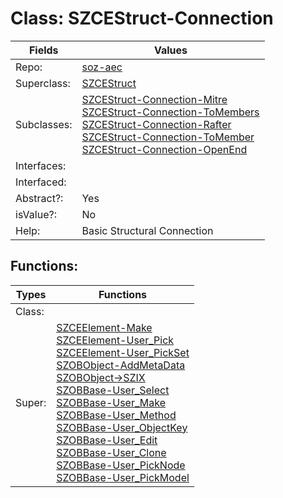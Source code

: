 
# Class:	SZCEStruct-Connection

| Fields | Values |
| --------- | --------- |
| Repo: | [soz-aec](/repos/soz-aec.html) |
| Superclass: | [SZCEStruct](SZCEStruct.html) |
| Subclasses: | [SZCEStruct-Connection-Mitre](SZCEStruct-Connection-Mitre.html) <br> [SZCEStruct-Connection-ToMembers](SZCEStruct-Connection-ToMembers.html) <br> [SZCEStruct-Connection-Rafter](SZCEStruct-Connection-Rafter.html) <br> [SZCEStruct-Connection-ToMember](SZCEStruct-Connection-ToMember.html) <br> [SZCEStruct-Connection-OpenEnd](SZCEStruct-Connection-OpenEnd.html) |
| Interfaces: |  |
| Interfaced: |  |
| Abstract?: | Yes |
| isValue?: | No |
| Help: | Basic Structural Connection |


## Functions:

| Types | Functions |
| --------- | --------- |
| Class: |  |
| Super: | [SZCEElement-Make](SZCEElement.html) <br> [SZCEElement-User_Pick](SZCEElement.html) <br> [SZCEElement-User_PickSet](SZCEElement.html) <br> [SZOBObject-AddMetaData](SZOBObject.html) <br> [SZOBObject->SZIX](SZOBObject.html) <br> [SZOBBase-User_Select](SZOBBase.html) <br> [SZOBBase-User_Make](SZOBBase.html) <br> [SZOBBase-User_Method](SZOBBase.html) <br> [SZOBBase-User_ObjectKey](SZOBBase.html) <br> [SZOBBase-User_Edit](SZOBBase.html) <br> [SZOBBase-User_Clone](SZOBBase.html) <br> [SZOBBase-User_PickNode](SZOBBase.html) <br> [SZOBBase-User_PickModel](SZOBBase.html) |


